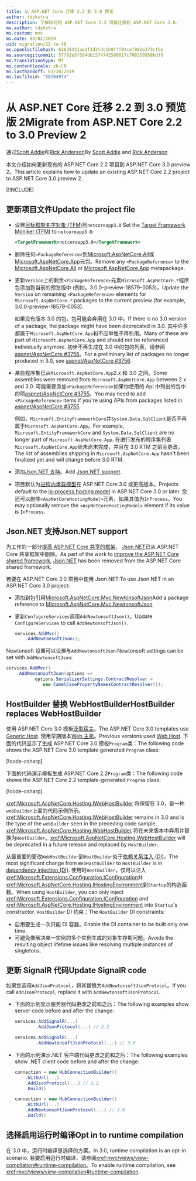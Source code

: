 ```yaml
---
title: 从 ASP.NET Core 迁移 2.2 到 3.0 预览
author: tdykstra
description: 了解如何将 ASP.NET Core 2.2 项目迁移到 ASP.NET Core 3.0。
ms.author: tdykstra
ms.custom: mvc
ms.date: 03/02/2019
uid: migration/22-to-30
ms.openlocfilehash: 61628431ae2f3d2fdc1b9fff04cef982e373cfbb
ms.sourcegitcommit: 57792e5f594db1574742588017c708350958bdf0
ms.translationtype: MT
ms.contentlocale: zh-CN
ms.lasthandoff: 03/20/2019
ms.locfileid: "58264974"
---
```

# <a name="migrate-from-aspnet-core-22-to-30-preview-2"></a><span data-ttu-id="716d5-103">从 ASP.NET Core 迁移 2.2 到 3.0 预览版 2</span><span class="sxs-lookup"><span data-stu-id="716d5-103">Migrate from ASP.NET Core 2.2 to 3.0 Preview 2</span></span>

<span data-ttu-id="716d5-104">通过[Scott Addie](https://github.com/scottaddie)和[Rick Anderson](https://twitter.com/RickAndMSFT)</span><span class="sxs-lookup"><span data-stu-id="716d5-104">By [Scott Addie](https://github.com/scottaddie) and [Rick Anderson](https://twitter.com/RickAndMSFT)</span></span>

<span data-ttu-id="716d5-105">本文介绍如何更新现有的 ASP.NET Core 2.2 项目到 ASP.NET Core 3.0 preview 2。</span><span class="sxs-lookup"><span data-stu-id="716d5-105">This article explains how to update an existing ASP.NET Core 2.2 project to ASP.NET Core 3.0 preview 2.</span></span>

[!INCLUDE[](~/includes/net-core-prereqs-all-3.0.md)]

## <a name="update-the-project-file"></a><span data-ttu-id="716d5-106">更新项目文件</span><span class="sxs-lookup"><span data-stu-id="716d5-106">Update the project file</span></span>

* <span data-ttu-id="716d5-107">设置[目标框架名字对象 (TFM)](/dotnet/standard/frameworks#referring-to-frameworks)到`netcoreapp3.0`:</span><span class="sxs-lookup"><span data-stu-id="716d5-107">Set the [Target Framework Moniker (TFM)](/dotnet/standard/frameworks#referring-to-frameworks) to `netcoreapp3.0`:</span></span>

  ```xml
  <TargetFramework>netcoreapp3.0</TargetFramework>
  ```

* <span data-ttu-id="716d5-108">删除任何`<PackageReference>`到[Microsoft.AspNetCore.All](xref:fundamentals/metapackage)或[Microsoft.AspNetCore.App](xref:fundamentals/metapackage-app)元包。</span><span class="sxs-lookup"><span data-stu-id="716d5-108">Remove any `<PackageReference>` to the [Microsoft.AspNetCore.All](xref:fundamentals/metapackage) or [Microsoft.AspNetCore.App](xref:fundamentals/metapackage-app) metapackage.</span></span>

* <span data-ttu-id="716d5-109">更新`Version`上的剩余`<PackageReference>`元素`Microsoft.AspNetCore.*`程序包添加到当前的预览版中 (例如，3.0.0-preview-18579-0053)。</span><span class="sxs-lookup"><span data-stu-id="716d5-109">Update the `Version` on remaining `<PackageReference>` elements for `Microsoft.AspNetCore.*` packages to the current preview (for example, 3.0.0-preview-18579-0053).</span></span>

  <span data-ttu-id="716d5-110">如果没有版本 3.0 的包，包可能会弃用在 3.0 中。</span><span class="sxs-lookup"><span data-stu-id="716d5-110">If there is no 3.0 version of a package, the package might have been deprecated in 3.0.</span></span> <span data-ttu-id="716d5-111">其中许多都属于`Microsoft.AspNetCore.App`和不应单独不再引用。</span><span class="sxs-lookup"><span data-stu-id="716d5-111">Many of these are part of `Microsoft.AspNetCore.App` and should not be referenced individually anymore.</span></span> <span data-ttu-id="716d5-112">初步不再生成在 3.0 中的包的列表，请参阅[aspnet/AspNetCore #3756](https://github.com/aspnet/AspNetCore/issues/3756)。</span><span class="sxs-lookup"><span data-stu-id="716d5-112">For a preliminary list of packages no longer produced in 3.0, see [aspnet/AspNetCore #3756](https://github.com/aspnet/AspNetCore/issues/3756).</span></span>

* <span data-ttu-id="716d5-113">某些程序集已从`Microsoft.AspNetCore.App`2.x 和 3.0 之间。</span><span class="sxs-lookup"><span data-stu-id="716d5-113">Some assemblies were removed from `Microsoft.AspNetCore.App` between 2.x and 3.0.</span></span> <span data-ttu-id="716d5-114">可能需要添加`<PackageReference>`如果你使用的 Api 中列出的包中的项[aspnet/AspNetCore #3755](https://github.com/aspnet/AspNetCore/issues/3755)。</span><span class="sxs-lookup"><span data-stu-id="716d5-114">You may need to add `<PackageReference>` items if you're using APIs from packages listed in [aspnet/AspNetCore #3755](https://github.com/aspnet/AspNetCore/issues/3755).</span></span>

  <span data-ttu-id="716d5-115">例如，`Microsoft.EntityFrameworkCore`并`System.Data.SqlClient`是否不再属于`Microsoft.AspNetCore.App`。</span><span class="sxs-lookup"><span data-stu-id="716d5-115">For example, `Microsoft.EntityFrameworkCore` and `System.Data.SqlClient` are no longer part of `Microsoft.AspNetCore.App`.</span></span> <span data-ttu-id="716d5-116">在进行发布的程序集列表`Microsoft.AspNetCore.App`尚未尚未完成，并且在 3.0 RTM 之前会更改。</span><span class="sxs-lookup"><span data-stu-id="716d5-116">The list of assemblies shipping in `Microsoft.AspNetCore.App` hasn't been finalized yet and will change before 3.0 RTM.</span></span>

* <span data-ttu-id="716d5-117">添加[Json.NET 支持](#json)。</span><span class="sxs-lookup"><span data-stu-id="716d5-117">Add [Json.NET support](#json).</span></span>

* <span data-ttu-id="716d5-118">项目默认为[进程内承载模型](xref:host-and-deploy/aspnet-core-module#in-process-hosting-model)在 ASP.NET Core 3.0 或更高版本。</span><span class="sxs-lookup"><span data-stu-id="716d5-118">Projects default to the [in-process hosting model](xref:host-and-deploy/aspnet-core-module#in-process-hosting-model) in ASP.NET Core 3.0 or later.</span></span> <span data-ttu-id="716d5-119">您还可以删除`<AspNetCoreHostingModel>`元素，如果其值为`InProcess`。</span><span class="sxs-lookup"><span data-stu-id="716d5-119">You may optionally remove the `<AspNetCoreHostingModel>` element if its value is `InProcess`.</span></span>

<a name="json"></a>

## <a name="jsonnet-support"></a><span data-ttu-id="716d5-120">Json.NET 支持</span><span class="sxs-lookup"><span data-stu-id="716d5-120">Json.NET support</span></span>

<span data-ttu-id="716d5-121">为工作的一部分[提高 ASP.NET Core 共享的框架](https://blogs.msdn.microsoft.com/webdev/2018/10/29/a-first-look-at-changes-coming-in-asp-net-core-3-0/)， [Json.NET](https://www.newtonsoft.com/json/help/html/Introduction.htm)已从 ASP.NET Core 共享框架中删除。</span><span class="sxs-lookup"><span data-stu-id="716d5-121">As part of the work to [improve the ASP.NET Core shared framework](https://blogs.msdn.microsoft.com/webdev/2018/10/29/a-first-look-at-changes-coming-in-asp-net-core-3-0/), [Json.NET](https://www.newtonsoft.com/json/help/html/Introduction.htm) has been removed from the ASP.NET Core shared framework.</span></span>

<span data-ttu-id="716d5-122">若要在 ASP.NET Core 3.0 项目中使用 Json.NET:</span><span class="sxs-lookup"><span data-stu-id="716d5-122">To use Json.NET in an ASP.NET Core 3.0 project:</span></span>

* <span data-ttu-id="716d5-123">添加到包引用[Microsoft.AspNetCore.Mvc.NewtonsoftJson](https://nuget.org/packages/Microsoft.AspNetCore.Mvc.NewtonsoftJson)</span><span class="sxs-lookup"><span data-stu-id="716d5-123">Add a package reference to [Microsoft.AspNetCore.Mvc.NewtonsoftJson](https://nuget.org/packages/Microsoft.AspNetCore.Mvc.NewtonsoftJson)</span></span>
* <span data-ttu-id="716d5-124">更新`ConfigureServices`调用`AddNewtonsoftJson()`。</span><span class="sxs-lookup"><span data-stu-id="716d5-124">Update `ConfigureServices` to call `AddNewtonsoftJson()`.</span></span>

    ```csharp
    services.AddMvc()
        .AddNewtonsoftJson();
    ```

<span data-ttu-id="716d5-125">Newtonsoft 设置可以设置与`AddNewtonsoftJson`:</span><span class="sxs-lookup"><span data-stu-id="716d5-125">Newtonsoft settings can be set with `AddNewtonsoftJson`:</span></span>

  ```csharp
  services.AddMvc()
      .AddNewtonsoftJson(options =>
             options.SerializerSettings.ContractResolver =
                new CamelCasePropertyNamesContractResolver());
  ```

## <a name="hostbuilder-replaces-webhostbuilder"></a><span data-ttu-id="716d5-126">HostBuilder 替换 WebHostBuilder</span><span class="sxs-lookup"><span data-stu-id="716d5-126">HostBuilder replaces WebHostBuilder</span></span>

<span data-ttu-id="716d5-127">使用 ASP.NET Core 3.0 模板[泛型宿主](xref:fundamentals/host/generic-host)。</span><span class="sxs-lookup"><span data-stu-id="716d5-127">The ASP.NET Core 3.0 templates use [Generic Host](xref:fundamentals/host/generic-host).</span></span> <span data-ttu-id="716d5-128">使用早期版本[Web 主机](xref:fundamentals/host/web-host)。</span><span class="sxs-lookup"><span data-stu-id="716d5-128">Previous versions used [Web Host](xref:fundamentals/host/web-host).</span></span> <span data-ttu-id="716d5-129">下面的代码显示了生成 ASP.NET Core 3.0 模板`Program`类：</span><span class="sxs-lookup"><span data-stu-id="716d5-129">The following code shows the ASP.NET Core 3.0 template generated `Program` class:</span></span>

[!code-csharp[](22-to-30/samples/Program.cs?name=snippet)]

<span data-ttu-id="716d5-130">下面的代码演示模板生成 ASP.NET Core 2.2`Program`类：</span><span class="sxs-lookup"><span data-stu-id="716d5-130">The following code shows the ASP.NET Core 2.2 template-generated `Program` class:</span></span>

[!code-csharp[](22-to-30/samples/Program2.2.cs?name=snippet)]

<span data-ttu-id="716d5-131"><xref:Microsoft.AspNetCore.Hosting.IWebHostBuilder> 将保留在 3.0，是一种`webBuilder`上面的代码示例所示。</span><span class="sxs-lookup"><span data-stu-id="716d5-131"><xref:Microsoft.AspNetCore.Hosting.IWebHostBuilder> remains in 3.0 and is the type of the `webBuilder` seen in the preceding code sample.</span></span> <span data-ttu-id="716d5-132"><xref:Microsoft.AspNetCore.Hosting.WebHostBuilder> 将在未来版本中弃用并替换为`HostBuilder`。</span><span class="sxs-lookup"><span data-stu-id="716d5-132"><xref:Microsoft.AspNetCore.Hosting.WebHostBuilder> will be deprecated in a future release and replaced by `HostBuilder`.</span></span>

<span data-ttu-id="716d5-133">从最重要的更改`WebHostBuilder`到`HostBuilder`处于[依赖关系注入 (DI)](xref:fundamentals/dependency-injection)。</span><span class="sxs-lookup"><span data-stu-id="716d5-133">The most significant change from `WebHostBuilder` to `HostBuilder` is in [dependency injection (DI)](xref:fundamentals/dependency-injection).</span></span> <span data-ttu-id="716d5-134">使用时`HostBuilder`，仅可以注入<xref:Microsoft.Extensions.Configuration.IConfiguration>并<xref:Microsoft.AspNetCore.Hosting.IHostingEnvironment>到`Startup`的构造函数。</span><span class="sxs-lookup"><span data-stu-id="716d5-134">When using `HostBuilder`, you can only inject <xref:Microsoft.Extensions.Configuration.IConfiguration> and <xref:Microsoft.AspNetCore.Hosting.IHostingEnvironment> into `Startup`'s constructor.</span></span> <span data-ttu-id="716d5-135">`HostBuilder` DI 约束：</span><span class="sxs-lookup"><span data-stu-id="716d5-135">The `HostBuilder` DI constraints:</span></span>

* <span data-ttu-id="716d5-136">启用要生成一次只能 DI 容器。</span><span class="sxs-lookup"><span data-stu-id="716d5-136">Enable the DI container to be built only one time.</span></span>
* <span data-ttu-id="716d5-137">可避免像解决单一实例的多个实例生成的对象生存期问题。</span><span class="sxs-lookup"><span data-stu-id="716d5-137">Avoids the resulting object lifetime issues like resolving multiple instances of singletons.</span></span>

## <a name="update-signalr-code"></a><span data-ttu-id="716d5-138">更新 SignalR 代码</span><span class="sxs-lookup"><span data-stu-id="716d5-138">Update SignalR code</span></span>

<span data-ttu-id="716d5-139">如果您调用`AddJsonProtocol`，将其替换为`AddNewtonsoftJsonProtocol`。</span><span class="sxs-lookup"><span data-stu-id="716d5-139">If you call `AddJsonProtocol`, replace it with `AddNewtonsoftJsonProtocol`.</span></span>

* <span data-ttu-id="716d5-140">下面的示例显示服务器代码更改之前和之后：</span><span class="sxs-lookup"><span data-stu-id="716d5-140">The following examples show server code before and after the change:</span></span>

  ```csharp
  services.AddSignalR(...)
          .AddJsonProtocol(...) // 2.2
  ```

  ```csharp
  services.AddSignalR(...)
          .AddNewtonsoftJsonProtocol(...) // 3.0
  ```

* <span data-ttu-id="716d5-141">下面的示例演示.NET 客户端代码更改之前和之后：</span><span class="sxs-lookup"><span data-stu-id="716d5-141">The following examples show .NET client code before and after the change:</span></span>

  ```csharp
  connection = new HubConnectionBuilder()
      .WithUrl(...)
      .AddJsonProtocol(...) // 2.2
      .Build()
  ```

  ```csharp
  connection = new HubConnectionBuilder()
      .WithUrl(...)
      .AddNewtonsoftJsonProtocol(...) // 3.0
      .Build()
  ```

## <a name="opt-in-to-runtime-compilation"></a><span data-ttu-id="716d5-142">选择启用运行时编译</span><span class="sxs-lookup"><span data-stu-id="716d5-142">Opt in to runtime compilation</span></span>

<span data-ttu-id="716d5-143">在 3.0 中，运行时编译是选择的方案。</span><span class="sxs-lookup"><span data-stu-id="716d5-143">In 3.0, runtime compilation is an opt-in scenario.</span></span> <span data-ttu-id="716d5-144">若要启用运行时编译，请参阅<xref:mvc/views/view-compilation#runtime-compilation>。</span><span class="sxs-lookup"><span data-stu-id="716d5-144">To enable runtime compilation, see <xref:mvc/views/view-compilation#runtime-compilation>.</span></span>
